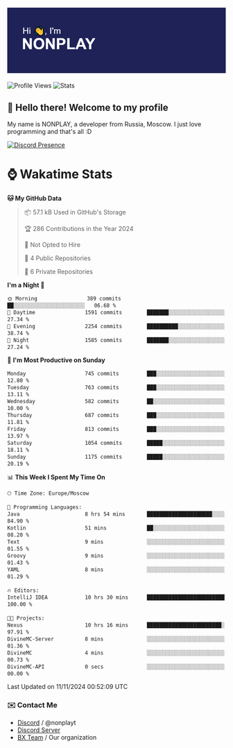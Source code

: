 ![Discord Presence](./header.png)
<br></br>
![Profile Views](https://komarev.com/ghpvc/?username=NONPLAYT&color=blue&style=for-the-badge)
![Stats](https://img.shields.io/badge/0%25-OPTIMIZED-orange?style=for-the-badge)


## :wave: Hello there! Welcome to my profile

My name is NONPLAY, a developer from Russia, Moscow. I just love programming and that's all :D

[![Discord Presence](https://lanyard.cnrad.dev/api/597087584090587177?showDisplayName=true)](https://discord.com/users/597087584090587177) 

# ⌚ Wakatime Stats

<!--START_SECTION:waka-->
**🐱 My GitHub Data** 

> 📦 57.1 kB Used in GitHub's Storage 
 > 
> 🏆 286 Contributions in the Year 2024
 > 
> 🚫 Not Opted to Hire
 > 
> 📜 4 Public Repositories 
 > 
> 🔑 6 Private Repositories 
 > 
**I'm a Night 🦉** 

```text
🌞 Morning                389 commits         ██░░░░░░░░░░░░░░░░░░░░░░░   06.68 % 
🌆 Daytime                1591 commits        ███████░░░░░░░░░░░░░░░░░░   27.34 % 
🌃 Evening                2254 commits        ██████████░░░░░░░░░░░░░░░   38.74 % 
🌙 Night                  1585 commits        ███████░░░░░░░░░░░░░░░░░░   27.24 % 
```
📅 **I'm Most Productive on Sunday** 

```text
Monday                   745 commits         ███░░░░░░░░░░░░░░░░░░░░░░   12.80 % 
Tuesday                  763 commits         ███░░░░░░░░░░░░░░░░░░░░░░   13.11 % 
Wednesday                582 commits         ██░░░░░░░░░░░░░░░░░░░░░░░   10.00 % 
Thursday                 687 commits         ███░░░░░░░░░░░░░░░░░░░░░░   11.81 % 
Friday                   813 commits         ███░░░░░░░░░░░░░░░░░░░░░░   13.97 % 
Saturday                 1054 commits        █████░░░░░░░░░░░░░░░░░░░░   18.11 % 
Sunday                   1175 commits        █████░░░░░░░░░░░░░░░░░░░░   20.19 % 
```


📊 **This Week I Spent My Time On** 

```text
🕑︎ Time Zone: Europe/Moscow

💬 Programming Languages: 
Java                     8 hrs 54 mins       █████████████████████░░░░   84.90 % 
Kotlin                   51 mins             ██░░░░░░░░░░░░░░░░░░░░░░░   08.20 % 
Text                     9 mins              ░░░░░░░░░░░░░░░░░░░░░░░░░   01.55 % 
Groovy                   9 mins              ░░░░░░░░░░░░░░░░░░░░░░░░░   01.43 % 
YAML                     8 mins              ░░░░░░░░░░░░░░░░░░░░░░░░░   01.29 % 

🔥 Editors: 
IntelliJ IDEA            10 hrs 30 mins      █████████████████████████   100.00 % 

🐱‍💻 Projects: 
Nexus                    10 hrs 16 mins      ████████████████████████░   97.91 % 
DivineMC-Server          8 mins              ░░░░░░░░░░░░░░░░░░░░░░░░░   01.36 % 
DivineMC                 4 mins              ░░░░░░░░░░░░░░░░░░░░░░░░░   00.73 % 
DivineMC-API             0 secs              ░░░░░░░░░░░░░░░░░░░░░░░░░   00.00 % 
```


 Last Updated on 11/11/2024 00:52:09 UTC
<!--END_SECTION:waka-->

### ✉️ Contact Me

- [Discord](https://discord.com/users/597087584090587177) / @nonplayt
- [Discord Server](https://discord.gg/p7cxhw7E2M)
- [BX Team](https://github.com/BX-Team) / Our organization
